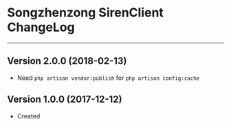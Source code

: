 # Songzhenzong SirenClient ChangeLog

---

## Version 2.0.0 (2018-02-13)

- Need `php artisan vendor:publish` for `php artisan config:cache`

## Version 1.0.0 (2017-12-12)

- Created
